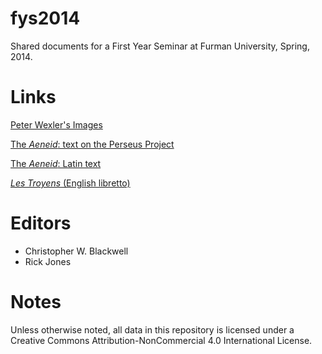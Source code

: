 fys2014
=======

Shared documents for a First Year Seminar at Furman University, Spring, 2014.

# Links

[Peter Wexler's Images](http://folio.furman.edu/citeservlet/browseimg?urn=urn:cite:fufolioimg:wexler)

[The _Aeneid_: text on the Perseus Project](http://www.perseus.tufts.edu/hopper/text?doc=Perseus:text:1999.02.0055)

[The _Aeneid_: Latin text](http://folio.furman.edu/citeservlet/texts?request=GetPassagePlus&urn=urn:cts:latinLit:phi0690.phi003.fuPers:1.1-1.25)

[_Les Troyens_ (English libretto)](https://github.com/Eumaeus/fys2014/blob/master/texts/refs_eng.md)


# Editors

- Christopher W. Blackwell
- Rick Jones


# Notes

Unless otherwise noted, all data in this repository is licensed under a Creative Commons Attribution-NonCommercial 4.0 International License.
